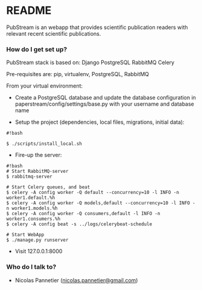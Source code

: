 # README #

PubStream is an webapp that provides scientific publication readers with relevant
 recent scientific publications.

### How do I get set up? ###

PubStream stack is based on:
Django
PostgreSQL
RabbitMQ
Celery
 
Pre-requisites are: pip, virtualenv, PostgreSQL, RabbitMQ

From your virtual environment:

* Create a PostgreSQL database and update the database configuration in 
paperstream/config/settings/base.py with your username and database name

* Setup the project (dependencies, local files, migrations, initial data):  

```
#!bash

$ ./scripts/install_local.sh
```

* Fire-up the server:

```
#!bash
# Start RabbitMQ-server
$ rabbitmq-server

# Start Celery queues, and beat
$ celery -A config worker -Q default --concurrency=10 -l INFO -n worker1.default.%h
$ celery -A config worker -Q models,default --concurrency=10 -l INFO -n worker1.models.%h
$ celery -A config worker -Q consumers,default -l INFO -n worker1.consumers.%h
$ celery -A config beat -s ../logs/celerybeat-schedule

# Start WebApp
$ ./manage.py runserver

```

* Visit 127.0.0.1:8000

### Who do I talk to? ###

* Nicolas Pannetier (nicolas.pannetier@gmail.com)


